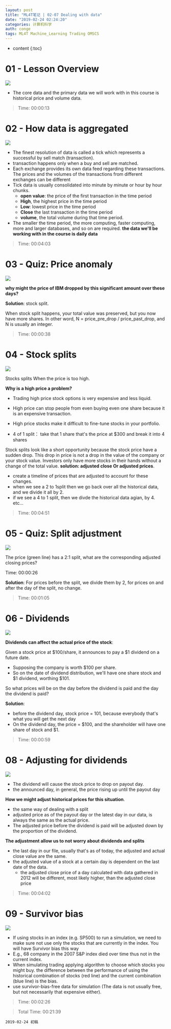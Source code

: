 ```yaml
---
layout: post
title: "ML4T笔记 | 02-07 Dealing with data"
date: "2019-02-24 02:24:20"
categories: 计算机科学
auth: conge
tags: ML4T Machine_Learning Trading OMSCS
---
```

* content
{:toc}

# 01 - Lesson Overview

![ ](/assets/images/计算机科学/118382-de10596abdf64ad5.png)

* The core data and the primary data we will work with in this course is historical price and volume data.

> Time: 00:00:13





# 02 - How data is aggregated
![ ](/assets/images/计算机科学/118382-ce4187118336b53b.png)

* The finest resolution of data is called a tick which represents a successful by sell match (transaction).
* transaction happens only when a buy and sell are matched.
* Each exchange provides its own data feed regarding these transactions. The prices and the volumes of the transactions from different exchanges can be different
* Tick data is usually consolidated into minute by minute or hour by hour chunks.
  * __open value__: the price of the first transaction in the time period
  * __High__,  the highest price in the time period
  * __Low__: lowest price in the time period 
  * __Close__ the last transaction in the time period
  * __volume__, the total volume during that time period.
* The smaller the time period, the more computing, faster computing, more and larger databases, and so on are required.
__the data we'll be working with in the course is daily data__

> Time: 00:04:03

# 03 - Quiz: Price anomaly

![](/assets/images/计算机科学/118382-446cfac1f7f74313.png)

__why might the price of IBM dropped by this significant amount over these days?__
 
__Solution__:  stock split.

When stock split happens, your total value was preserved, but you now have more shares. In other word, N = price_pre_drop / price_past_drop, and N is usually an integer.

> Time: 00:00:38

# 04 - Stock splits
![](/assets/images/计算机科学/118382-ed392866a21d5d17.png)

Stocks splits When the price is too high.

__Why is a high price a problem?__

* Trading high price stock options is very expensive and less liquid.
* High price can stop people from even buying even one share because it is an expensive transaction.
* High price stocks make it difficult to fine-tune stocks in your portfolio.

* 4 of 1 split： take that 1 share that's the price at $300 and break it into 4 shares


Stock splits look like a short opportunity because the stock price have a sudden drop. This drop in price is not a drop in the value of the company or your stock value. Investors only have more stocks in their hands without a change of the total value.
__solution:  adjusted close Or adjusted prices__.

* create a timeline of prices that are adjusted to account for these changes.
* when we see a 2 to 1split then we go back over all the historical data, and we divide it all by 2.
* if we see a 4 to 1 split, then we divde the historical data agian, by 4. etc...

> Time: 00:04:51

# 05 - Quiz: Split adjustment

![](/assets/images/计算机科学/118382-fe58b6da4e322e16.png)

The price (green line) has a 2:1 split, what are the corresponding adjusted closing prices?

Time: 00:00:26

__Solution__: For prices before the split, we divide them by 2, for prices on and after the day of the split, no change.

> Time: 00:01:05

# 06 - Dividends

![ ](/assets/images/计算机科学/118382-b9f7533d47fd6326.png)

__Dividends can affect the actual price of the stock__:

Given a stock price at \$100/share, it announces to pay a \$1 dividend on a future date.
* Supposing the company is worth $100 per share.
* So on the date of dividend distribution, we'll have one share stock and \$1 dividend, worthing $101.

So what prices will be on the day before the dividend is paid and the day the dividend is paid?

__Solution__:

* before the dividend day, stock price = 101, because everybody that's what you will get the next day
* On the dividend day, the price  =  \$100, and the shareholder will have one share of stock and \$1.

> Time: 00:00:59

# 08 - Adjusting for dividends
![ ](/assets/images/计算机科学/118382-302a8ef93c59f221.png)

* The dividend will cause the stock price to drop on payout day.
* the announced day, in general, the price rising up until the payout day

__How we might adjust historical prices for this situation__.

* the same way of dealing with a split
* adjusted price as of the payout day or the latest day in our data, is always the same as the actual price.
* The adjusted price before the dividend is paid will be adjusted down by the proportion of the dividend.

__The adjustment allow us to not worry about dividends and splits__

* the last day in our file, usually that's as of today, the adjusted and actual close value are the same.
* the adjusted value of a stock at a certain day is dependent on the last date of the data.
  * the adjusted close price of a day calculated with data gathered in 2012 will be different, most likely higher, than the adjusted close price 

>Time: 00:04:02

# 09 - Survivor bias
![ ](/assets/images/计算机科学/118382-c9162864509a3140.png)

* If using stocks in an index (e.g. SP500) to run a simulation, we need to make sure not use only the stocks that are currently in the index. You will have Survivor bias this way
* E.g., 68 company in the 2007 S&P index died over time thus not in the current index.
* When simulating trading applying algorithm to choose which stocks you might buy. the difference between the performance of using the historical combination of stocks (red line) and the current combination (blue line) is the bias.
* use survivor-bias-free data for simulation (The data is not usually free, but not necessarily that expensive either).

> Time: 00:02:26

> Total Time: 00:21:39

```
2019-02-24 初稿
```
